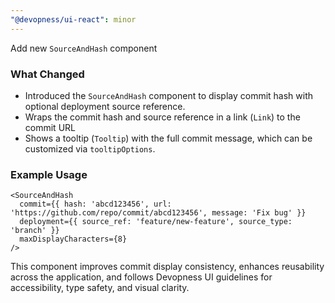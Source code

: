 ```yaml
---
"@devopness/ui-react": minor
---
```


Add new `SourceAndHash` component

### What Changed
- Introduced the `SourceAndHash` component to display commit hash with optional deployment source reference.
- Wraps the commit hash and source reference in a link (`Link`) to the commit URL
- Shows a tooltip (`Tooltip`) with the full commit message, which can be customized via `tooltipOptions`.

### Example Usage
```tsx
<SourceAndHash
  commit={{ hash: 'abcd123456', url: 'https://github.com/repo/commit/abcd123456', message: 'Fix bug' }}
  deployment={{ source_ref: 'feature/new-feature', source_type: 'branch' }}
  maxDisplayCharacters={8}
/>
```
This component improves commit display consistency, enhances reusability across the application, and follows Devopness UI guidelines for accessibility, type safety, and visual clarity.
